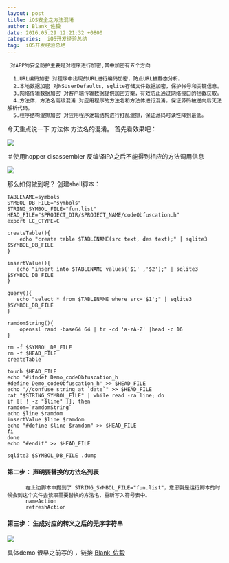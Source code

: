 ```yaml
---
layout: post
title: iOS安全之方法混淆
author: Blank_佐毅
date: 2016.05.29 12:21:32 +0800
categories:  iOS开发经验总结
tag:  iOS开发经验总结
---
```

     对APP的安全防护主要是对程序进行加密,其中加密有五个方向

      1.URL编码加密 对程序中出现的URL进行编码加密，防止URL被静态分析。
      2.本地数据加密 对NSUserDefaults，sqlite存储文件数据加密，保护帐号和关键信息。
      3.网络传输数据加密 对客户端传输数据提供加密方案，有效防止通过网络接口的拦截获取。
      4.方法体，方法名高级混淆 对应用程序的方法名和方法体进行混淆，保证源码被逆向后无法解析代码。
      5.程序结构混排加密 对应用程序逻辑结构进行打乱混排，保证源码可读性降到最低。

今天重点说一下 方法体 方法名的混淆。
     首先看效果吧：

![](http://upload-images.jianshu.io/upload_images/325120-3c2bc1a67ba507dd.png?imageMogr2/auto-orient/strip%7CimageView2/2/w/1240)


＃使用hopper disassembler 反编译iPA之后不能得到相应的方法调用信息

![](http://upload-images.jianshu.io/upload_images/325120-49b2d94f9777fbcd.png?imageMogr2/auto-orient/strip%7CimageView2/2/w/1240)


那么如何做到呢？
 创建shell脚本：

    TABLENAME=symbols
    SYMBOL_DB_FILE="symbols"
    STRING_SYMBOL_FILE="fun.list"
    HEAD_FILE="$PROJECT_DIR/$PROJECT_NAME/codeObfuscation.h"
    export LC_CTYPE=C

    createTable(){
        echo "create table $TABLENAME(src text, des text);" | sqlite3 $SYMBOL_DB_FILE
    }

    insertValue(){
       echo "insert into $TABLENAME values('$1' ,'$2');" | sqlite3  $SYMBOL_DB_FILE
    }

    query(){
       echo "select * from $TABLENAME where src='$1';" | sqlite3 $SYMBOL_DB_FILE
    }

    ramdomString(){
        openssl rand -base64 64 | tr -cd 'a-zA-Z' |head -c 16
    }

    rm -f $SYMBOL_DB_FILE
    rm -f $HEAD_FILE
    createTable

    touch $HEAD_FILE
    echo '#ifndef Demo_codeObfuscation_h
    #define Demo_codeObfuscation_h' >> $HEAD_FILE
    echo "//confuse string at `date`" >> $HEAD_FILE
    cat "$STRING_SYMBOL_FILE" | while read -ra line; do
    if [[ ! -z "$line" ]]; then
    ramdom=`ramdomString`
    echo $line $ramdom
    insertValue $line $ramdom
    echo "#define $line $ramdom" >> $HEAD_FILE
    fi
    done
    echo "#endif" >> $HEAD_FILE

    sqlite3 $SYMBOL_DB_FILE .dump

#### 第二步： 声明要替换的方法名列表

          在上边脚本中提到了 STRING_SYMBOL_FILE="fun.list"，意思就是运行脚本的时候会到这个文件去读取需要替换的方法名，重新写入符号表中。
          nameAction
          refreshAction

#### 第三步： 生成对应的转义之后的无序字符串

![](http://upload-images.jianshu.io/upload_images/325120-7587ae145123cc1c.png?imageMogr2/auto-orient/strip%7CimageView2/2/w/1240)


具体demo 很早之前写的 ，链接 [Blank_佐毅](https://github.com/summerHearts/CollectionViewSearchBarAndRefreshControl)
